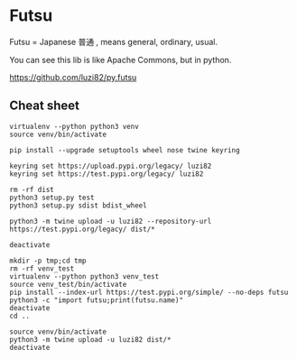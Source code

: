 # Futsu

Futsu = Japanese 普通 , means general, ordinary, usual.

You can see this lib is like Apache Commons, but in python.

https://github.com/luzi82/py.futsu


## Cheat sheet

```
virtualenv --python python3 venv
source venv/bin/activate

pip install --upgrade setuptools wheel nose twine keyring

keyring set https://upload.pypi.org/legacy/ luzi82
keyring set https://test.pypi.org/legacy/ luzi82

rm -rf dist
python3 setup.py test
python3 setup.py sdist bdist_wheel

python3 -m twine upload -u luzi82 --repository-url https://test.pypi.org/legacy/ dist/*

deactivate

mkdir -p tmp;cd tmp
rm -rf venv_test
virtualenv --python python3 venv_test
source venv_test/bin/activate
pip install --index-url https://test.pypi.org/simple/ --no-deps futsu
python3 -c "import futsu;print(futsu.name)"
deactivate
cd ..

source venv/bin/activate
python3 -m twine upload -u luzi82 dist/*
deactivate
```
